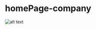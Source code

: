 # homePage-company
![alt text](https://github.com/jamalludin02/homePage-company/blob/main/public/preview?raw=true)
